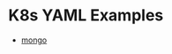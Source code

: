 # K8s YAML Examples

- [mongo](https://www.bogotobogo.com/DevOps/Docker/Docker_Kubernetes_MongoDB_MongoExpress.php)
